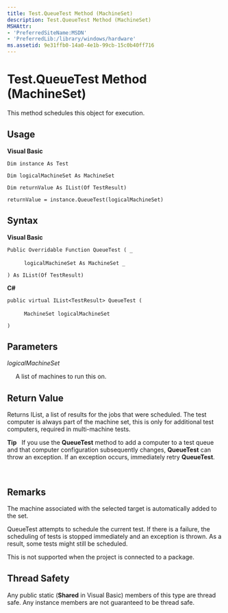 ```yaml
---
title: Test.QueueTest Method (MachineSet)
description: Test.QueueTest Method (MachineSet)
MSHAttr:
- 'PreferredSiteName:MSDN'
- 'PreferredLib:/library/windows/hardware'
ms.assetid: 9e31ffb0-14a0-4e1b-99cb-15c0b40ff716
---
```


# Test.QueueTest Method (MachineSet)


This method schedules this object for execution.

## <span id="Usage"></span><span id="usage"></span><span id="USAGE"></span>Usage


**Visual Basic**

`Dim instance As Test`

`Dim logicalMachineSet As MachineSet`

`Dim returnValue As IList(Of TestResult)`

`returnValue = instance.QueueTest(logicalMachineSet)`

## <span id="Syntax"></span><span id="syntax"></span><span id="SYNTAX"></span>Syntax


**Visual Basic**

`Public Overridable Function QueueTest ( _`

          `logicalMachineSet As MachineSet _`

`) As IList(Of TestResult)`

**C#**

`public virtual IList<TestResult> QueueTest (`

          `MachineSet logicalMachineSet`

`) `

## <span id="Parameters"></span><span id="parameters"></span><span id="PARAMETERS"></span>Parameters


*logicalMachineSet*

     A list of machines to run this on.

## <span id="Return_Value"></span><span id="return_value"></span><span id="RETURN_VALUE"></span>Return Value


Returns IList, a list of results for the jobs that were scheduled. The test computer is always part of the machine set, this is only for additional test computers, required in multi-machine tests.

**Tip**  
If you use the **QueueTest** method to add a computer to a test queue and that computer configuration subsequently changes, **QueueTest** can throw an exception. If an exception occurs, immediately retry **QueueTest**.

 

## <span id="Remarks"></span><span id="remarks"></span><span id="REMARKS"></span>Remarks


The machine associated with the selected target is automatically added to the set.

QueueTest attempts to schedule the current test. If there is a failure, the scheduling of tests is stopped immediately and an exception is thrown. As a result, some tests might still be scheduled.

This is not supported when the project is connected to a package.

## <span id="Thread_Safety"></span><span id="thread_safety"></span><span id="THREAD_SAFETY"></span>Thread Safety


Any public static (**Shared** in Visual Basic) members of this type are thread safe. Any instance members are not guaranteed to be thread safe.

 

 






